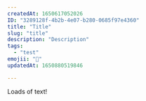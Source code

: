 ```yaml
---
createdAt: 1650617052026
ID: "3289128f-4b2b-4e07-b280-0685f97e4360"
title: "Title"
slug: "title"
description: "Description"
tags:
  - "test"
emojii: "🤪"
updatedAt: 1650880519846

---
```

Loads of text!